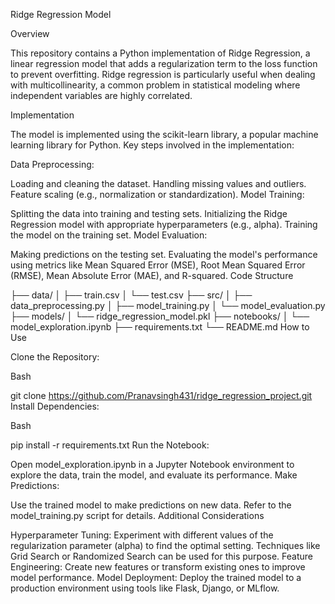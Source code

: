 Ridge Regression Model

Overview

This repository contains a Python implementation of Ridge Regression, a linear regression model that adds a regularization term to the loss function to prevent overfitting. Ridge regression is particularly useful when dealing with multicollinearity, a common problem in statistical modeling where independent variables are highly correlated.

Implementation

The model is implemented using the scikit-learn library, a popular machine learning library for Python. Key steps involved in the implementation:

Data Preprocessing:

Loading and cleaning the dataset.
Handling missing values and outliers.
Feature scaling (e.g., normalization or standardization).
Model Training:

Splitting the data into training and testing sets.
Initializing the Ridge Regression model with appropriate hyperparameters (e.g., alpha).
Training the model on the training set.
Model Evaluation:

Making predictions on the testing set.
Evaluating the model's performance using metrics like Mean Squared Error (MSE), Root Mean Squared Error (RMSE), Mean Absolute Error (MAE), and R-squared.
Code Structure

├── data/
│   ├── train.csv
│   └── test.csv
├── src/
│   ├── data_preprocessing.py
│   ├── model_training.py
│   └── model_evaluation.py
├── models/
│   └── ridge_regression_model.pkl
├── notebooks/
│   └── model_exploration.ipynb
├── requirements.txt
└── README.md
How to Use

Clone the Repository:

Bash

git clone https://github.com/Pranavsingh431/ridge_regression_project.git
Install Dependencies:

Bash

pip install -r requirements.txt
Run the Notebook:

Open model_exploration.ipynb in a Jupyter Notebook environment to explore the data, train the model, and evaluate its performance.
Make Predictions:

Use the trained model to make predictions on new data. Refer to the model_training.py script for details.
Additional Considerations

Hyperparameter Tuning: Experiment with different values of the regularization parameter (alpha) to find the optimal setting. Techniques like Grid Search or Randomized Search can be used for this purpose.
Feature Engineering: Create new features or transform existing ones to improve model performance.
Model Deployment: Deploy the trained model to a production environment using tools like Flask, Django, or MLflow.
